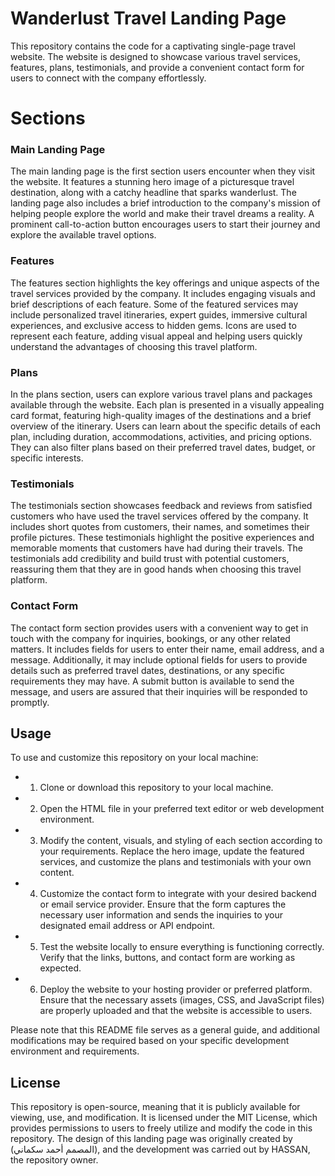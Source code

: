 # Wanderlust Travel Landing Page

This repository contains the code for a captivating single-page travel website. The website is designed to showcase various travel services, features, plans, testimonials, and provide a convenient contact form for users to connect with the company effortlessly.

# Sections

### Main Landing Page

The main landing page is the first section users encounter when they visit the website. It features a stunning hero image of a picturesque travel destination, along with a catchy headline that sparks wanderlust. The landing page also includes a brief introduction to the company's mission of helping people explore the world and make their travel dreams a reality. A prominent call-to-action button encourages users to start their journey and explore the available travel options.

### Features

The features section highlights the key offerings and unique aspects of the travel services provided by the company. It includes engaging visuals and brief descriptions of each feature. Some of the featured services may include personalized travel itineraries, expert guides, immersive cultural experiences, and exclusive access to hidden gems. Icons are used to represent each feature, adding visual appeal and helping users quickly understand the advantages of choosing this travel platform.

### Plans

In the plans section, users can explore various travel plans and packages available through the website. Each plan is presented in a visually appealing card format, featuring high-quality images of the destinations and a brief overview of the itinerary. Users can learn about the specific details of each plan, including duration, accommodations, activities, and pricing options. They can also filter plans based on their preferred travel dates, budget, or specific interests.

### Testimonials

The testimonials section showcases feedback and reviews from satisfied customers who have used the travel services offered by the company. It includes short quotes from customers, their names, and sometimes their profile pictures. These testimonials highlight the positive experiences and memorable moments that customers have had during their travels. The testimonials add credibility and build trust with potential customers, reassuring them that they are in good hands when choosing this travel platform.

### Contact Form

The contact form section provides users with a convenient way to get in touch with the company for inquiries, bookings, or any other related matters. It includes fields for users to enter their name, email address, and a message. Additionally, it may include optional fields for users to provide details such as preferred travel dates, destinations, or any specific requirements they may have. A submit button is available to send the message, and users are assured that their inquiries will be responded to promptly.

## Usage

To use and customize this repository on your local machine:

- 1. Clone or download this repository to your local machine.
- 2. Open the HTML file in your preferred text editor or web development environment.
- 3. Modify the content, visuals, and styling of each section according to your requirements. Replace the hero image, update the featured services, and customize the plans and testimonials with your own content.
- 4. Customize the contact form to integrate with your desired backend or email service provider. Ensure that the form captures the necessary user information and sends the inquiries to your designated email address or API endpoint.
- 5. Test the website locally to ensure everything is functioning correctly. Verify that the links, buttons, and contact form are working as expected.
- 6. Deploy the website to your hosting provider or preferred platform. Ensure that the necessary assets (images, CSS, and JavaScript files) are properly uploaded and that the website is accessible to users.

Please note that this README file serves as a general guide, and additional modifications may be required based on your specific development environment and requirements.

## License


This repository is open-source, meaning that it is publicly available for viewing, use, and modification. It is licensed 
under the MIT License, which provides permissions to users to freely utilize and modify the code in this repository. The 
design of this landing page was originally created by (المصمم أحمد سكماني), and the development was carried out by HASSAN,
the repository owner.
